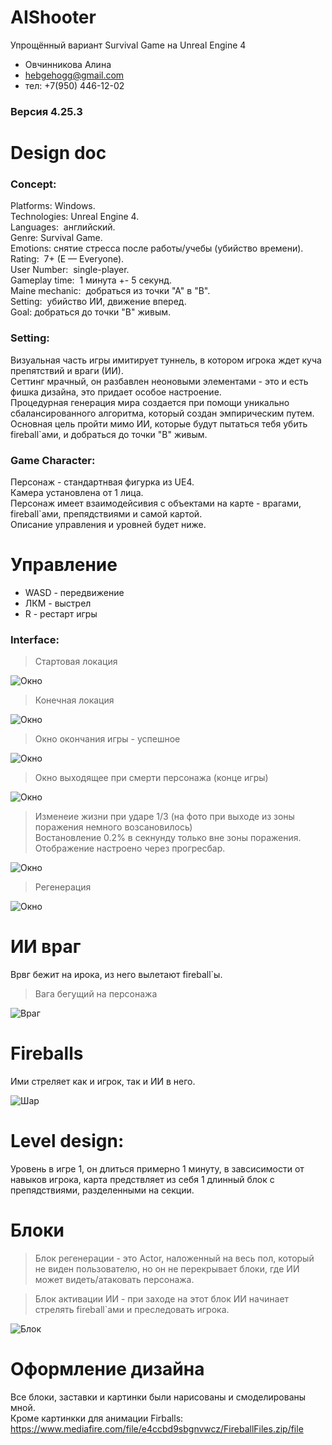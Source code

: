 # AIShooter
Упрощённый вариант Survival Game на Unreal Engine 4
- Овчинникова Алина 
- hebgehogg@gmail.com
- тел: +7(950) 446-12-02

### Версия 4.25.3


# Design doc

### Concept: 

Platforms: Windows.  
Technologies: Unreal Engine 4.  
Languages:  английский.  
Genre: Survival Game.  
Emotions: снятие стресса после работы/учебы (убийство времени).  
Rating:  7+ (E — Everyone).  
User Number:  single-player.  
Gameplay time:  1 минута +- 5 секунд.  
Maine mechanic:  добраться из точки "А" в "В".  
Setting:  убийство ИИ, движение вперед.  
Goal: добраться до точки "В" живым.  


### Setting: 

Визуальная часть игры имитирует туннель, в котором игрока ждет куча препятствий и враги (ИИ).  
Сеттинг мрачный, он разбавлен неоновыми элементами - это и есть фишка дизайна, это придает особое настроение.  
Процедурная генерация мира создается при помощи уникально сбалансированного алгоритма, который создан эмпирическим путем.
Основная цель пройти мимо ИИ, которые будут пытаться тебя убить fireball`ами, и добраться до точки "В" живым. 


### Game Character: 

Персонаж - стандартнвая фигурка из UE4.  
Камера установлена от 1 лица.  
Персонаж имеет взаимодейсивия с объектами на карте - врагами, fireball`ами, препядствиями и самой картой.  
Описание управления и уровней будет ниже.  


# Управление

* WASD - передвижение
* ЛКМ - выстрел
* R - рестарт игры

### Interface: 

> Стартовая локация  

![Окно](https://github.com/hebgehogg/AIShooter/blob/main/Photos/Start.png)

> Конечная локация  

![Окно](https://github.com/hebgehogg/AIShooter/blob/main/Photos/PointB.png)

> Окно окончания игры - успешное  

![Окно](https://github.com/hebgehogg/AIShooter/blob/main/Photos/GameEnd.png)

> Окно выходящее при смерти персонажа (конце игры)  

![Окно](https://github.com/hebgehogg/AIShooter/blob/main/Photos/Death.png)

> Изменеие жизни при ударе 1/3 (на фото при выходе из зоны поражения немного возсановилось)  
Востановление 0.2% в секнунду только вне зоны поражения.  
Отображение настроено через прогресбар.

![Окно](https://github.com/hebgehogg/AIShooter/blob/main/Photos/Damage.png)

> Регенерация

![Окно](https://github.com/hebgehogg/AIShooter/blob/main/Photos/Regen.png)


# ИИ враг

Врвг бежит на ирока, из него вылетают fireball`ы.

> Вага бегущий на персонажа

![Враг](https://github.com/hebgehogg/AIShooter/blob/main/Photos/AI.png)


# Fireballs 

Ими стреляет как и игрок, так и ИИ в него.

![Шар](https://github.com/hebgehogg/AIShooter/blob/main/Photos/FairBall.png)


# Level design: 

Уровень в игре 1, он длиться примерно 1 минуту, в завсисимости от навыков игрока, карта предствляет из себя 1 длинный блок с препядствиями, разделенными на секции.


# Блоки

> Блок регенерации - это Actor, наложенный на весь пол, который не виден пользователю, но он не перекрывает блоки, где ИИ может видеть/атаковать персонажа.

> Блок активации ИИ - при заходе на этот блок ИИ начинает стрелять fireball`ами и преследовать игрока.

![Блок](https://github.com/hebgehogg/AIShooter/blob/main/Photos/PinkBlock.png)


# Оформление дизайна

Все блоки, заставки и картинки были нарисованы и смоделированы мной.  
Кроме картинкки для анимации Firballs: https://www.mediafire.com/file/e4ccbd9sbgnvwcz/FireballFiles.zip/file





